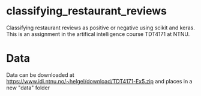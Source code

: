 # classifying_restaurant_reviews
Classifying restaurant reviews as positive or negative using scikit and keras. This is an assignment in the artifical intelligence course TDT4171 at NTNU.

# Data
Data can be downloaded at https://www.idi.ntnu.no/~helgel/download/TDT4171-Ex5.zip and places in a new "data" folder
